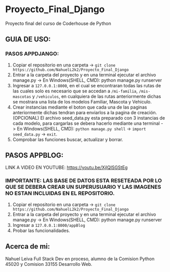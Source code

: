 # Proyecto_Final_Django
Proyecto final del curso de Coderhouse de Python

## GUIA DE USO:

### PASOS APPDJANGO:

1. Copiar el repositorio en una carpeta -> `git clone https://github.com/NahuelL2k2/Proyecto_Final_Django`
2. Entrar a la carpeta del proyecto y en una terminal ejecutar el archivo manage.py -> En Windows(SHELL, CMD): python manage.py runserver
3. Ingresar a `127.0.0.1:8000`, en el cual se encontraran todas las rutas de las cuales solo es necesario que se accedan a `/mi-familia`, `/mis-mascotas` y `/vehiculos`, en cualquiera de las rutas anteriormente dichas se mostrara una lista de los modelos Familiar, Mascota y Vehiculo.
4. Crear instancias mediante el boton que cada una de las paginas anteriormente dichas tendran para enviarlos a la pagina de creación.
(OPCIONAL) El archivo seed_data.py esta preparado con 3 instancias de cada modelo, para cargarlas se debera hacerlo mediante una terminal -> En Windows(SHELL, CMD): `python manage.py shell` -> `import seed_data.py` -> `exit`.
5. Comprobar las funciones buscar, actualizar y borrar.

## PASOS APPBLOG:
LINK A VIDEO EN YOUTUBE: https://youtu.be/XjIQISGStEg
### IMPORTANTE: LAS BASE DE DATOS ESTA RESETEADA POR LO QUE SE DEBERA CREAR UN SUPERUSUARIO Y LAS IMAGENES NO ESTAN INCLUIDAS EN EL REPOSITORIO.
1. Copiar el repositorio en una carpeta -> `git clone https://github.com/NahuelL2k2/Proyecto_Final_Django`
2. Entrar a la carpeta del proyecto y en una terminal ejecutar el archivo manage.py -> En Windows(SHELL, CMD): python manage.py runserver
3. Ingresar a `127.0.0.1:8000/appBlog`
4. Probar las funcionalidades.

## Acerca de mi:
Nahuel Leiva Full Stack Dev en proceso, alumno de la Comision Python 45020 y Comision 33155 Desarrollo Web. 
